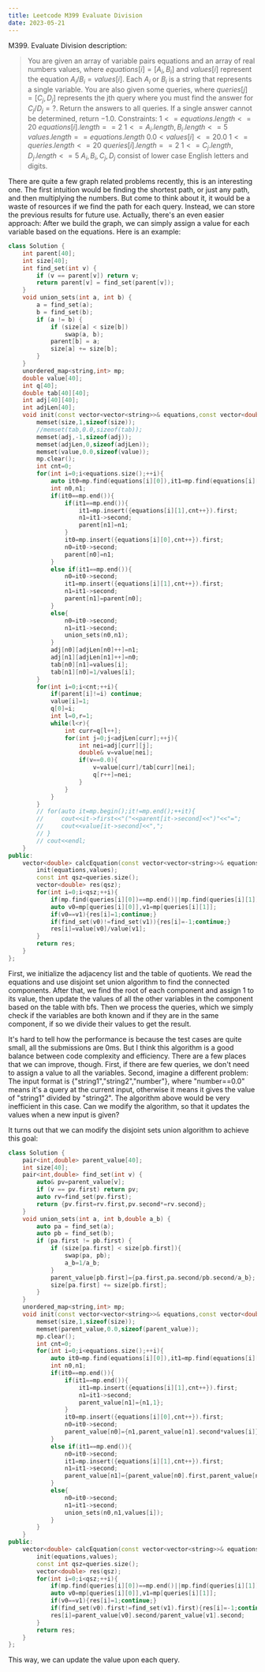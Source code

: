```yaml
---
title: Leetcode M399 Evaluate Division
date: 2023-05-21
---
```

<script src="https://yjian012.github.io/Yi-blog/mathJax.js"></script>

M399. Evaluate Division description:
>You are given an array of variable pairs equations and an array of real numbers values, where $equations[i] = [A_i, B_i]$ and $values[i]$ represent the equation $A_i / B_i = values[i]$. Each $A_i$ or $B_i$ is a string that represents a single variable.
>You are also given some queries, where $queries[j] = [C_j, D_j]$ represents the jth query where you must find the answer for $C_j / D_j = ?$.
>Return the answers to all queries. If a single answer cannot be determined, return $-1.0$.
Constraints:
>$1 <= equations.length <= 20$
>$equations[i].length == 2$
>$1 <= A_i.length, B_i.length <= 5$
>$values.length == equations.length$
>$0.0 < values[i] <= 20.0$
>$1 <= queries.length <= 20$
>$queries[i].length == 2$
>$1 <= C_j.length, D_j.length <= 5$
>$A_i, B_i, C_j, D_j$ consist of lower case English letters and digits.

There are quite a few graph related problems recently, this is an interesting one. The first intuition would be finding the shortest path, or just any path, and then multiplying the numbers. But come to think about it, it would be a waste of resources if we find the path for each query. Instead, we can store the previous results for future use.
Actually, there's an even easier approach: After we build the graph, we can simply assign a value for each variable based on the equations. Here is an example:

```cpp
class Solution {
    int parent[40];
    int size[40];
    int find_set(int v) {
        if (v == parent[v]) return v;
        return parent[v] = find_set(parent[v]);
    }
    void union_sets(int a, int b) {
        a = find_set(a);
        b = find_set(b);
        if (a != b) {
            if (size[a] < size[b])
                swap(a, b);
            parent[b] = a;
            size[a] += size[b];
        }
    }
    unordered_map<string,int> mp;
    double value[40];
    int q[40];
    double tab[40][40];
    int adj[40][40];
    int adjLen[40];
    void init(const vector<vector<string>>& equations,const vector<double>& values){
        memset(size,1,sizeof(size));
        //memset(tab,0.0,sizeof(tab));
        memset(adj,-1,sizeof(adj));
        memset(adjLen,0,sizeof(adjLen));
        memset(value,0.0,sizeof(value));
        mp.clear();
        int cnt=0;
        for(int i=0;i<equations.size();++i){
            auto it0=mp.find(equations[i][0]),it1=mp.find(equations[i][1]);
            int n0,n1;
            if(it0==mp.end()){
                if(it1==mp.end()){
                    it1=mp.insert({equations[i][1],cnt++}).first;
                    n1=it1->second;
                    parent[n1]=n1;
                }
                it0=mp.insert({equations[i][0],cnt++}).first;
                n0=it0->second;
                parent[n0]=n1;
            }
            else if(it1==mp.end()){
                n0=it0->second;
                it1=mp.insert({equations[i][1],cnt++}).first;
                n1=it1->second;
                parent[n1]=parent[n0];
            }
            else{
                n0=it0->second;
                n1=it1->second;
                union_sets(n0,n1);
            }
            adj[n0][adjLen[n0]++]=n1;
            adj[n1][adjLen[n1]++]=n0;
            tab[n0][n1]=values[i];
            tab[n1][n0]=1/values[i];
        }
        for(int i=0;i<cnt;++i){
            if(parent[i]!=i) continue;
            value[i]=1;
            q[0]=i;
            int l=0,r=1;
            while(l<r){
                int curr=q[l++];
                for(int j=0;j<adjLen[curr];++j){
                    int nei=adj[curr][j];
                    double& v=value[nei];
                    if(v==0.0){
                        v=value[curr]/tab[curr][nei];
                        q[r++]=nei;
                    }
                }
            }
        }
        // for(auto it=mp.begin();it!=mp.end();++it){
        //     cout<<it->first<<"("<<parent[it->second]<<")"<<"=";
        //     cout<<value[it->second]<<",";
        // }
        // cout<<endl;
    }
public:
    vector<double> calcEquation(const vector<vector<string>>& equations, const vector<double>& values, const vector<vector<string>>& queries) {
        init(equations,values);
        const int qsz=queries.size();
        vector<double> res(qsz);
        for(int i=0;i<qsz;++i){
            if(mp.find(queries[i][0])==mp.end()||mp.find(queries[i][1])==mp.end()){res[i]=-1;continue;}
            auto v0=mp[queries[i][0]],v1=mp[queries[i][1]];
            if(v0==v1){res[i]=1;continue;}
            if(find_set(v0)!=find_set(v1)){res[i]=-1;continue;}
            res[i]=value[v0]/value[v1];
        }
        return res;
    }
};
```
First, we initialize the adjacency list and the table of quotients. We read the equations and use disjoint set union algorithm to find the connected components. After that, we find the root of each component and assign $1$ to its value, then update the values of all the other variables in the component based on the table with bfs.
Then we process the queries, which we simply check if the variables are both known and if they are in the same component, if so we divide their values to get the result.

It's hard to tell how the performance is because the test cases are quite small, all the submissions are 0ms. But I think this algorithm is a good balance between code complexity and efficiency. There are a few places that we can improve, though. First, if there are few queries, we don't need to assign a value to all the variables. Second, imagine a different problem: The input format is {"string1","string2","number"}, where "number==0.0" means it's a query at the current input, otherwise it means it gives the value of "string1" divided by "string2". The algorithm above would be very inefficient in this case. Can we modify the algorithm, so that it updates the values when a new input is given?

It turns out that we can modify the disjoint sets union algorithm to achieve this goal:

```cpp
class Solution {
    pair<int,double> parent_value[40];
    int size[40];
    pair<int,double> find_set(int v) {
        auto& pv=parent_value[v];
        if (v == pv.first) return pv;
        auto rv=find_set(pv.first);
        return {pv.first=rv.first,pv.second*=rv.second};
    }
    void union_sets(int a, int b,double a_b) {
        auto pa = find_set(a);
        auto pb = find_set(b);
        if (pa.first != pb.first) {
            if (size[pa.first] < size[pb.first]){
                swap(pa, pb);
                a_b=1/a_b;
            }
            parent_value[pb.first]={pa.first,pa.second/pb.second/a_b};
            size[pa.first] += size[pb.first];
        }
    }
    unordered_map<string,int> mp;
    void init(const vector<vector<string>>& equations,const vector<double>& values){
        memset(size,1,sizeof(size));
        memset(parent_value,0.0,sizeof(parent_value));
        mp.clear();
        int cnt=0;
        for(int i=0;i<equations.size();++i){
            auto it0=mp.find(equations[i][0]),it1=mp.find(equations[i][1]);
            int n0,n1;
            if(it0==mp.end()){
                if(it1==mp.end()){
                    it1=mp.insert({equations[i][1],cnt++}).first;
                    n1=it1->second;
                    parent_value[n1]={n1,1};
                }
                it0=mp.insert({equations[i][0],cnt++}).first;
                n0=it0->second;
                parent_value[n0]={n1,parent_value[n1].second*values[i]};
            }
            else if(it1==mp.end()){
                n0=it0->second;
                it1=mp.insert({equations[i][1],cnt++}).first;
                n1=it1->second;
                parent_value[n1]={parent_value[n0].first,parent_value[n0].second/values[i]};
            }
            else{
                n0=it0->second;
                n1=it1->second;
                union_sets(n0,n1,values[i]);
            }
        }
    }
public:
    vector<double> calcEquation(const vector<vector<string>>& equations, const vector<double>& values, const vector<vector<string>>& queries) {
        init(equations,values);
        const int qsz=queries.size();
        vector<double> res(qsz);
        for(int i=0;i<qsz;++i){
            if(mp.find(queries[i][0])==mp.end()||mp.find(queries[i][1])==mp.end()){res[i]=-1;continue;}
            auto v0=mp[queries[i][0]],v1=mp[queries[i][1]];
            if(v0==v1){res[i]=1;continue;}
            if(find_set(v0).first!=find_set(v1).first){res[i]=-1;continue;}
            res[i]=parent_value[v0].second/parent_value[v1].second;
        }
        return res;
    }
};
```
This way, we can update the value upon each query.